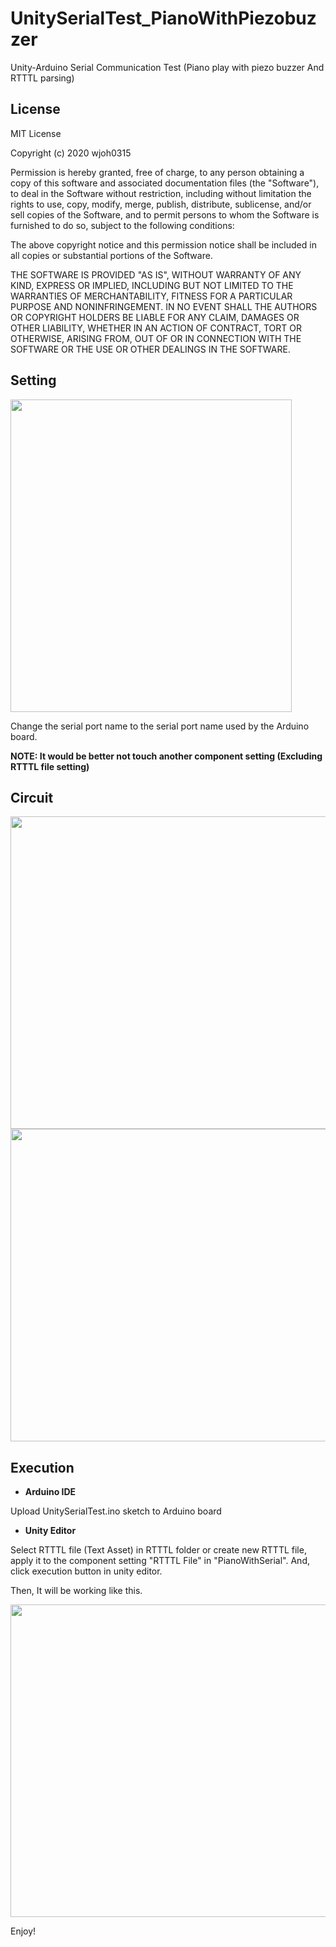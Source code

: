 # UnitySerialTest_PianoWithPiezobuzzer
Unity-Arduino Serial Communication Test (Piano play with piezo buzzer And RTTTL parsing)

## License
MIT License

Copyright (c) 2020 wjoh0315

     

Permission is hereby granted, free of charge, to any person obtaining a copy
of this software and associated documentation files (the "Software"), to deal
in the Software without restriction, including without limitation the rights
to use, copy, modify, merge, publish, distribute, sublicense, and/or sell
copies of the Software, and to permit persons to whom the Software is
furnished to do so, subject to the following conditions:

     

The above copyright notice and this permission notice shall be included in all
copies or substantial portions of the Software.

     

THE SOFTWARE IS PROVIDED "AS IS", WITHOUT WARRANTY OF ANY KIND, EXPRESS OR
IMPLIED, INCLUDING BUT NOT LIMITED TO THE WARRANTIES OF MERCHANTABILITY,
FITNESS FOR A PARTICULAR PURPOSE AND NONINFRINGEMENT. IN NO EVENT SHALL THE
AUTHORS OR COPYRIGHT HOLDERS BE LIABLE FOR ANY CLAIM, DAMAGES OR OTHER
LIABILITY, WHETHER IN AN ACTION OF CONTRACT, TORT OR OTHERWISE, ARISING FROM,
OUT OF OR IN CONNECTION WITH THE SOFTWARE OR THE USE OR OTHER DEALINGS IN THE
SOFTWARE.

## Setting
<img src="https://ifh.cc/g/WlWT3R.jpg" width="450" height="500">

Change the serial port name to the serial port name used by the Arduino board.

**NOTE: It would be better not touch another component setting (Excluding RTTTL file setting)**

## Circuit
<img src="https://ifh.cc/g/r2sQVL.jpg" width="800" height="500">
<img src="https://ifh.cc/g/7w52F5.png" width="600" height="500">

## Execution
* **Arduino IDE**

Upload UnitySerialTest.ino sketch to Arduino board

* **Unity Editor**

Select RTTTL file (Text Asset) in RTTTL folder or create new RTTTL file, apply it to the component setting "RTTTL File" in "PianoWithSerial".
And, click execution button in unity editor.

Then, It will be working like this.

<img src="https://ifh.cc/g/YPOukF.jpg" width="800" height="500">

Enjoy!
